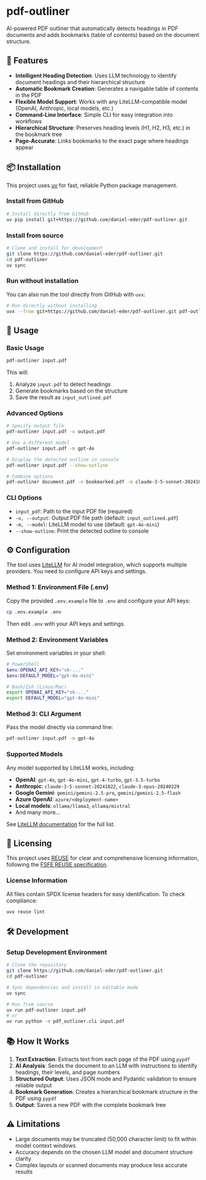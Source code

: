 <!--
SPDX-FileCopyrightText: 2025 Daniel Eder

SPDX-License-Identifier: CC0-1.0
-->

# pdf-outliner

AI-powered PDF outliner that automatically detects headings in PDF documents and adds bookmarks (table of contents) based on the document structure.

## 🌟 Features

- **Intelligent Heading Detection**: Uses LLM technology to identify document headings and their hierarchical structure
- **Automatic Bookmark Creation**: Generates a navigable table of contents in the PDF
- **Flexible Model Support**: Works with any LiteLLM-compatible model (OpenAI, Anthropic, local models, etc.)
- **Command-Line Interface**: Simple CLI for easy integration into workflows
- **Hierarchical Structure**: Preserves heading levels (H1, H2, H3, etc.) in the bookmark tree
- **Page-Accurate**: Links bookmarks to the exact page where headings appear

## 📦 Installation

This project uses [uv](https://github.com/astral-sh/uv) for fast, reliable Python package management.

### Install from GitHub

```bash
# Install directly from GitHub
uv pip install git+https://github.com/daniel-eder/pdf-outliner.git
```

### Install from source

```bash
# Clone and install for development
git clone https://github.com/daniel-eder/pdf-outliner.git
cd pdf-outliner
uv sync
```

### Run without installation

You can also run the tool directly from GitHub with `uvx`:

```bash
# Run directly without installing
uvx --from git+https://github.com/daniel-eder/pdf-outliner.git pdf-outliner input.pdf
```

## 🚀 Usage

### Basic Usage

```bash
pdf-outliner input.pdf
```

This will:
1. Analyze `input.pdf` to detect headings
2. Generate bookmarks based on the structure
3. Save the result as `input_outlined.pdf`

### Advanced Options

```bash
# Specify output file
pdf-outliner input.pdf -o output.pdf

# Use a different model
pdf-outliner input.pdf -m gpt-4o

# Display the detected outline in console
pdf-outliner input.pdf --show-outline

# Combine options
pdf-outliner document.pdf -o bookmarked.pdf -m claude-3-5-sonnet-20241022 --show-outline
```

### CLI Options

- `input_pdf`: Path to the input PDF file (required)
- `-o, --output`: Output PDF file path (default: `input_outlined.pdf`)
- `-m, --model`: LiteLLM model to use (default: `gpt-4o-mini`)
- `--show-outline`: Print the detected outline to console

## ⚙️ Configuration

The tool uses [LiteLLM](https://github.com/BerriAI/litellm) for AI model integration, which supports multiple providers. You need to configure API keys and settings.

### Method 1: Environment File (.env)

Copy the provided `.env.example` file to `.env` and configure your API keys:

```bash
cp .env.example .env
```

Then edit `.env` with your API keys and settings.

### Method 2: Environment Variables

Set environment variables in your shell:

```powershell
# PowerShell
$env:OPENAI_API_KEY="sk-..."
$env:DEFAULT_MODEL="gpt-4o-mini"
```

```bash
# Bash/Zsh (Linux/Mac)
export OPENAI_API_KEY="sk-..."
export DEFAULT_MODEL="gpt-4o-mini"
```

### Method 3: CLI Argument

Pass the model directly via command line:

```bash
pdf-outliner input.pdf -m gpt-4o
```

### Supported Models

Any model supported by LiteLLM works, including:

- **OpenAI**: `gpt-4o`, `gpt-4o-mini`, `gpt-4-turbo`, `gpt-3.5-turbo`
- **Anthropic**: `claude-3-5-sonnet-20241022`, `claude-3-opus-20240229`
- **Google Gemini**: `gemini/gemini-2.5-pro`, `gemini/gemini-2.5-flash`
- **Azure OpenAI**: `azure/<deployment-name>`
- **Local models**: `ollama/llama3`, `ollama/mistral`
- And many more...

See [LiteLLM documentation](https://docs.litellm.ai/docs/providers) for the full list.

## 📄 Licensing

This project uses [REUSE](https://reuse.software/) for clear and comprehensive licensing information, following the [FSFE REUSE specification](https://reuse.software/spec/).

### License Information

All files contain SPDX license headers for easy identification. To check compliance:

```bash
uvx reuse lint
```

## 🛠️ Development

### Setup Development Environment

```bash
# Clone the repository
git clone https://github.com/daniel-eder/pdf-outliner.git
cd pdf-outliner

# Sync dependencies and install in editable mode
uv sync

# Run from source
uv run pdf-outliner input.pdf
# or
uv run python -m pdf_outliner.cli input.pdf
```

## 📚 How It Works

1. **Text Extraction**: Extracts text from each page of the PDF using `pypdf`
2. **AI Analysis**: Sends the document to an LLM with instructions to identify headings, their levels, and page numbers
3. **Structured Output**: Uses JSON mode and Pydantic validation to ensure reliable output
4. **Bookmark Generation**: Creates a hierarchical bookmark structure in the PDF using `pypdf`
5. **Output**: Saves a new PDF with the complete bookmark tree

## ⚠️ Limitations

- Large documents may be truncated (50,000 character limit) to fit within model context windows
- Accuracy depends on the chosen LLM model and document structure clarity
- Complex layouts or scanned documents may produce less accurate results
